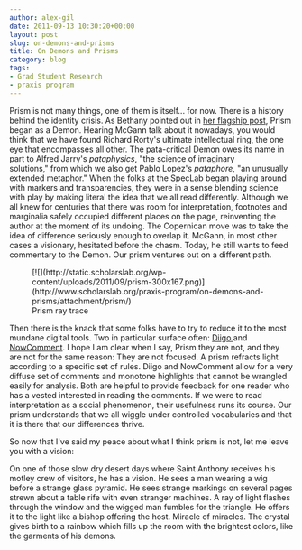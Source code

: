 ```yaml
---
author: alex-gil
date: 2011-09-13 10:30:20+00:00
layout: post
slug: on-demons-and-prisms
title: On Demons and Prisms
category: blog
tags:
- Grad Student Research
- praxis program
---
```


Prism is not many things, one of them is itself... for now. There is a history behind the identity crisis. As Bethany pointed out in [her flagship post](http://www.scholarslab.org/digital-humanities/crowdsourcing-interpretation/), Prism began as a Demon. Hearing McGann talk about it nowadays, you would think that we have found Richard Rorty's ultimate intellectual ring, the one eye that encompasses all other. The pata-critical Demon owes its name in part to Alfred Jarry's _pataphysics_, "the science of imaginary solutions," from which we also get Pablo Lopez's _pataphore_, "an unusually extended metaphor." When the folks at the SpecLab began playing around with markers and transparencies, they were in a sense blending science with play by making literal the idea that we all read differently. Although we all knew for centuries that there was room for interpretation, footnotes and marginalia safely occupied different places on the page, reinventing the author at the moment of its undoing. The Copernican move was to take the idea of difference seriously enough to overlap it. McGann, in most other cases a visionary, hesitated before the chasm. Today, he still wants to feed commentary to the Demon. Our prism ventures out on a different path.

<figure>
  [![](http://static.scholarslab.org/wp-content/uploads/2011/09/prism-300x167.png)](http://www.scholarslab.org/praxis-program/on-demons-and-prisms/attachment/prism/)
  <figcaption>
Prism ray trace
</figcaption>

</figure>

Then there is the knack that some folks have to try to reduce it to the most mundane digital tools. Two in particular surface often: [Diigo ](http://www.diigo.com)and [NowComment](http://nowcomment.com/). I hope I am clear when I say, Prism they are not, and they are not for the same reason: They are not focused. A prism refracts light according to a specific set of rules. Diigo and NowComment allow for a very diffuse set of comments and monotone highlights that cannot be wrangled easily for analysis. Both are helpful to provide feedback for one reader who has a vested interested in reading the comments. If we were to read interpretation as a social phenomenon, their usefulness runs its course. Our prism understands that we all wiggle under controlled vocabularies and that it is there that our differences thrive.

So now that I've said my peace about what I think prism is not, let me leave you with a vision:

On one of those slow dry desert days where Saint Anthony receives his motley crew of visitors, he has a vision. He sees a man wearing a wig before a strange glass pyramid. He sees strange markings on several pages strewn about a table rife with even stranger machines. A ray of light flashes through the window and the wigged man fumbles for the triangle. He offers it to the light like a bishop offering the host. Miracle of miracles. The crystal gives birth to a rainbow which fills up the room with the brightest colors, like the garments of his demons.


